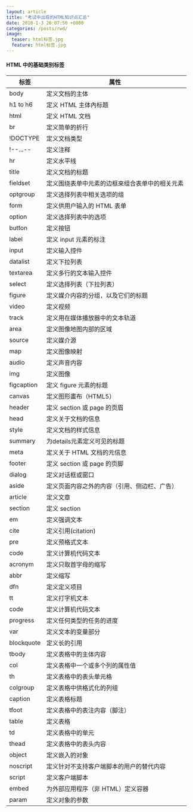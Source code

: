 ```yaml
---
layout: article
title: "考试中出现的HTML知识点汇总"
date: 2018-1-3 20:07:50 +0800
categories: /posts/rwd/
image:
  teaser: html标签.jpg
  feature: html标签.jpg
---
```

#### HTML 中的基础类别标签

|标签  | 属性| 
|---|---|
|body  | 定义文档的主体| 
|h1 to  h6  | 定义 HTML 主体內标题|
|html |定义 HTML 文档 |
|br |定义简单的折行 |
|!DOCTYPE |定义文档类型|
|!--...-- |定义注释|
|hr |定义水平线|
|title |定义文档的标题|
|fieldset | 定义围绕表单中元素的边框來组合表单中的相关元素|
|optgroup | 定义选择列表中相关选项的组|
|form | 定义供用户输入的 HTML 表单|
|option  | 定义选择列表中的选项|
|button   | 定义按钮|
|label  | 定义 input 元素的标注|
|input  | 定义输入控件|
|datalist | 定义下拉列表|
|textarea  | 定义多行的文本输入控件|
|select | 定义选择列表（下拉列表）|
|figure| 定义媒介内容的分组，以及它们的标题|
|video | 定义视频|
|track | 定义用在媒体播放器中的文本轨道|
|area  | 定义图像地图内部的区域|
|source | 定义媒介源|
|map | 定义图像映射|
|audio | 定义声音内容|
|img | 定义图像|
|figcaption | 定义 figure 元素的标题|
|canvas | 定义图形畫布（HTML5）|
|header | 定义 section 或 page 的页眉|
|head  |定义关于文档的信息 |
|style | 定义文档的样式信息 |
|summary  | 为details元素定义可见的标题 |
|meta | 定义关于 HTML 文档的元信息  |
|footer | 定义 section 或 page 的页脚 |
|dialog  | 定义对话框或窗口|
|aside | 定义页面内容之外的内容（引用、侧边栏、广告） |
|article  | 定义文章 |
|section  | 定义 section|
|em| 定义强调文本|
|cite | 定义引用(citation)|
|pre | 定义预格式文本 |
|code | 定义计算机代码文本 | 
|acronym | 定义只取首字母的缩写 |
|abbr | 定义缩写  |
|dfn | 定义定义项目 | 
|tt | 定义打字机文本 |
|code  | 定义计算机代码文本 | 定义预格式文本 |
|progress | 定义任何类型的任务的进度 |
|var | 定义文本的变量部分|
|blockquote| 定义长的引用|
|tbody | 定义表格中的主体内容 |
|col | 定义表格中一个或多个列的属性值 |
|th | 定义表格中的表头单元格 |
|colgroup  | 定义表格中供格式化的列组|
|caption  | 定义表格标题 |
|tfoot| 定义表格中的表注内容（脚注）|
|table | 定义表格 |
|td | 定义表格中的单元| 
|thead  | 定义表格中的表头内容|
|object  | 定义嵌入的对象|
|noscript | 定义针对不支持客户端脚本的用户的替代内容 |
|script  | 定义客户端脚本|
|embed  | 为外部应用程序（非 HTML）定义容器 |
|param   | 定义对象的参数|

